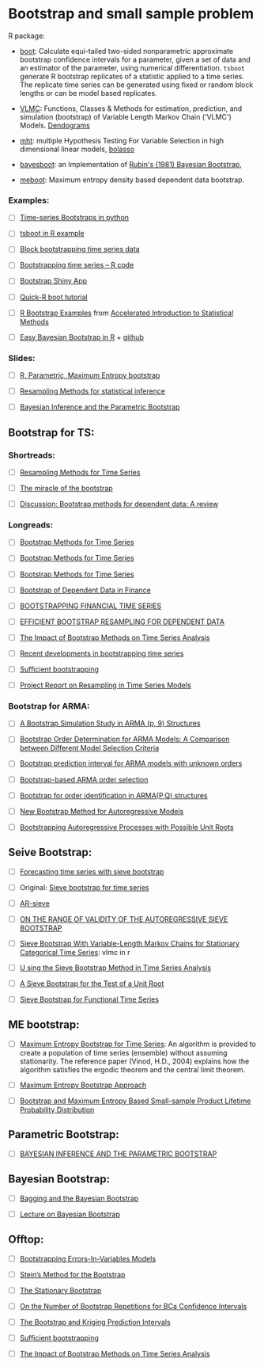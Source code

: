 # Bootstrap and small sample problem

R package:


- [boot](https://cran.r-project.org/web/packages/boot/boot.pdf): Calculate equi-tailed 
two-sided nonparametric approximate bootstrap confidence intervals for a parameter,
given a set of data and an estimator of the parameter, using numerical differentiation.
``tsboot`` generate R bootstrap replicates of a statistic applied to a time series. 
The replicate time series can be generated using fixed or random block lengths 
or can be model based replicates.


- [VLMC](https://cran.r-project.org/web/packages/VLMC/VLMC.pdf):  Functions, Classes & Methods for estimation, prediction, and
simulation (bootstrap) of Variable Length Markov Chain ('VLMC') Models. [Dendograms](https://rdrr.io/cran/VLMC/man/as.dendrogram.vlmc.html)

- [mht](https://cran.r-project.org/web/packages/mht/mht.pdf): multiple Hypothesis Testing For Variable Selection in high dimensional linear models, [bolasso](https://www.di.ens.fr/~fbach/fbach_bolasso_icml2008.pdf)

- [bayesboot](https://cran.r-project.org/web/packages/bayesboot/bayesboot.pdf): an Implementation of [Rubin's (1981) Bayesian Bootstrap](https://projecteuclid.org/download/pdf_1/euclid.aos/1176345338), 



- [meboot](https://cran.r-project.org/web/packages/meboot/meboot.pdf): Maximum entropy density based dependent data bootstrap.




### Examples:

- [ ] [Time-series Bootstraps
 in python](https://arch.readthedocs.io/en/latest/bootstrap/timeseries-bootstraps.html)

- [ ] [tsboot in R example](https://stat.ethz.ch/R-manual/R-devel/library/boot/html/tsboot.html)

- [ ] [Block bootstrapping time series data](https://www.packtpub.com/mapt/book/big_data_and_business_intelligence/9781785282287/6/ch06lvl1sec88/block-bootstrapping-time-series-data)

- [ ] [Bootstrapping time series – R code](https://eranraviv.com/bootstrapping-time-series-r-code/)

- [ ] [Bootstrap Shiny App](http://rosetta.ahmedmoustafa.io/bootstrap/)

- [ ] [Quick-R boot tutorial](https://www.statmethods.net/advstats/bootstrapping.html)


- [ ] [R Bootstrap Examples](http://pages.stat.wisc.edu/~larget/stat302/chap3.pdf) from [Accelerated Introduction to Statistical Methods](http://pages.stat.wisc.edu/~larget/stat302/) 


- [ ] [Easy Bayesian Bootstrap in R](http://www.sumsar.net/blog/2015/07/easy-bayesian-bootstrap-in-r/) + [github](https://github.com/rasmusab/bayesboot)



### Slides:

- [ ] [R, Parametric, Maximum Entropy bootstrap](http://www.quantdevel.com/public/CSP2015/Talk/BootstrappingTimeSeriesData.pdf) 


- [ ] [Resampling Methods for statistical inference](http://citeseerx.ist.psu.edu/viewdoc/download?doi=10.1.1.182.1011&rep=rep1&type=pdf)

- [ ] [Bayesian Inference and
the Parametric Bootstrap](http://statweb.stanford.edu/~ckirby/brad/papers/2011BootstrapMCMC.pdf)



## Bootstrap for TS:

### Shortreads:


- [ ] [Resampling Methods for Time Series](http://www-stat.wharton.upenn.edu/~stine/stat910/lectures/13_bootstrap.pdf)

- [ ] [The miracle of the bootstrap](http://thestatsgeek.com/2013/07/02/the-miracle-of-the-bootstrap/ )


- [ ] [Discussion: Bootstrap methods for dependent data: A review](http://mapageweb.umontreal.ca/goncals/documents/Goncalves-Politis-2011.pdf)



### Longreads:

- [ ] [Bootstrap Methods for Time Series](https://onlinelibrary.wiley.com/doi/abs/10.1111/j.1751-5823.2003.tb00485.x)

- [ ] [Bootstrap Methods for Time Series](https://www.kevinsheppard.com/images/0/0a/Kreiss_and_lahiri.pdf)

- [ ] [Bootstrap Methods for Time Series](https://edoc.hu-berlin.de/bitstream/handle/18452/4249/59.pdf?sequence=1&isAllowed=y)


- [ ] [Bootstrap of Dependent Data in Finance](http://www.math.chalmers.se/~palbin/BootstrapDependentAndreasSunesson.pdf)

- [ ] [BOOTSTRAPPING FINANCIAL TIME SERIES](https://core.ac.uk/download/pdf/29399877.pdf)

- [ ] [EFFICIENT BOOTSTRAP RESAMPLING FOR DEPENDENT DATA](https://www.tandfonline.com/doi/abs/10.1081/SAC-120003846?journalCode=lssp20)

- [ ] [The Impact of Bootstrap Methods on Time Series Analysis](http://www.math.ucsd.edu/~politis/StatSci03.pdf)


- [ ] [Recent developments in bootstrapping time series](https://www.tandfonline.com/doi/abs/10.1080/07474930008800457?journalCode=lecr20)


- [ ] [Sufficient bootstrapping](https://www.sciencedirect.com/science/article/pii/S0167947310003981)


- [ ] [Project Report on Resampling in Time Series Models](http://www2.stat.duke.edu/~ab216/report.pdf)



### Bootstrap for ARMA:


- [ ] [A Bootstrap Simulation Study in
ARMA (p, 9) Structures](https://doi.org/10.1002/(SICI)1099-131X(199607)15:4%3C343::AID-FOR613%3E3.0.CO;2-2)

- [ ] [Bootstrap Order Determination for ARMA Models: A Comparison between Different Model Selection Criteria](https://www.hindawi.com/journals/jps/2017/1235979/)

- [ ] [Bootstrap prediction interval for ARMA models with
unknown orders](https://www.ine.pt/revstat/pdf/BootstrappredictionintervalforARMAmodelswithunknownorders.pdf)

- [ ] [Bootstrap-based ARMA order selection](https://www.tandfonline.com/doi/abs/10.1080/00949650903484166?journalCode=gscs20)

- [ ] [Bootstrap for order identification in ARMA(P,Q) structures](http://www.ijmp.jor.br/index.php/ijmp/article/view/244)


- [ ] [New Bootstrap Method for Autoregressive Models](http://citeseerx.ist.psu.edu/viewdoc/download?doi=10.1.1.821.3329&rep=rep1&type=pdf)

- [ ] [Bootstrapping Autoregressive Processes with Possible
Unit Roots](https://pdfs.semanticscholar.org/03cd/fe24208bdbe2a99569b95a121cab402dafe5.pdf)







## Seive Bootstrap:

- [ ] [Forecasting time series with sieve bootstrap](http://halweb.uc3m.es/esp/Personal/personas/dpena/publications/ingles/2002JSPI_alonso_romo.pdf)

- [ ] Original: [Sieve bootstrap for time series](https://projecteuclid.org/download/pdf_1/euclid.bj/1177526726)

- [ ] [AR-sieve](https://projecteuclid.org/download/pdf_1/euclid.ss/1023798998)

- [ ] [ON THE RANGE OF VALIDITY OF THE AUTOREGRESSIVE
SIEVE BOOTSTRAP](https://arxiv.org/pdf/1201.6211.pdf)


- [ ] [Sieve Bootstrap With Variable-Length Markov
Chains for Stationary Categorical Time Series](https://www.tandfonline.com/doi/pdf/10.1198/016214502760046998): vlmc in  r 


- [ ] [U sing the Sieve Bootstrap Method
in Time Series Analysis ](https://link.springer.com/chapter/10.1007/978-3-642-58300-1_28)

- [ ] [A Sieve Bootstrap
for the Test of a Unit Root](http://citeseerx.ist.psu.edu/viewdoc/download?doi=10.1.1.420.235&rep=rep1&type=pdf)


- [ ] [Sieve Bootstrap for Functional Time
Series](https://arxiv.org/pdf/1609.06029.pdf)







## ME bootstrap:

- [ ] [Maximum Entropy Bootstrap for Time Series](https://cran.r-project.org/web/packages/meboot/vignettes/meboot.pdf): An algorithm is provided to create a population of time series (ensemble)
without assuming stationarity. The reference paper (Vinod, H.D., 2004) explains
how the algorithm satisfies the ergodic theorem and the central limit theorem.

- [ ] [Maximum Entropy Bootstrap
Approach](https://core.ac.uk/download/pdf/82796251.pdf)

- [ ] [Bootstrap and Maximum Entropy Based Small-sample
Product Lifetime Probability Distribution](https://ac.els-cdn.com/S2405896315003237/1-s2.0-S2405896315003237-main.pdf?_tid=8d1881b9-60f4-4175-8ee8-45b9fde1c368&acdnat=1541141244_8e2bc14c566774b43b8cd097e653bc11)


## Parametric Bootstrap:

- [ ] [BAYESIAN INFERENCE AND THE PARAMETRIC BOOTSTRAP](https://arxiv.org/pdf/1301.2936.pdf)


## Bayesian Bootstrap:

- [ ] [Bagging and the Bayesian Bootstrap](https://dukespace.lib.duke.edu/dspace/bitstream/handle/10161/11773/clyde129.pdf?sequence=1) 

- [ ] [Lecture on Bayesian Bootstrap](http://bryangraham.github.io/econometrics/downloads/short_courses/cemfi_2015/Lecture_3_Bayesian_Bootstrap.pdf)




## Offtop:




- [ ] [Bootstrapping Errors-In-Variables Models](https://pdfs.semanticscholar.org/bb2b/38c3bbd0e0875288c1a29f10c3cc9276ef82.pdf)

 
- [ ] [Stein’s Method for the Bootstrap](http://www.stats.ox.ac.uk/~reinert/papers/steinbootstrap.pdf)
 
- [ ] [The Stationary Bootstrap](https://www.tandfonline.com/doi/abs/10.1080/01621459.1994.10476870)



- [ ] [On the Number of Bootstrap Repetitions for BCa Confidence Intervals](https://www.jstor.org/stable/3533421?seq=1#page_scan_tab_contents)


- [ ] [The Bootstrap and Kriging Prediction Intervals](http://wwwf.imperial.ac.uk/~ayoung/papers/publishedarticle.pdf)






- [ ] [Sufficient bootstrapping](https://www.sciencedirect.com/science/article/pii/S0167947310003981)


- [ ] [The Impact of Bootstrap Methods on Time Series Analysis](http://www.math.ucsd.edu/~politis/StatSci03.pdf)


